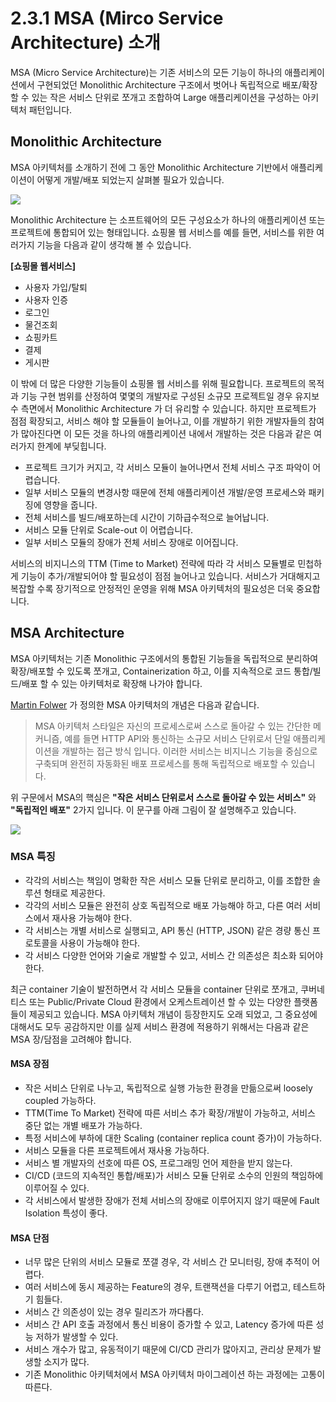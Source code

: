 # 2.3.1 MSA \(Mirco Service Architecture\) 소개

MSA \(Micro Service Architecture\)는 기존 서비스의 모든 기능이 하나의 애플리케이션에서 구현되었던 Monolithic Architecture 구조에서 벗어나 독립적으로 배포/확장할 수 있는 작은 서비스 단위로 쪼개고 조합하여 Large 애플리케이션을 구성하는 아키텍처 패턴입니다.

## Monolithic Architecture

MSA 아키텍처를 소개하기 전에 그 동안 Monolithic Architecture 기반에서 애플리케이션이 어떻게 개발/배포 되었는지 살펴볼 필요가 있습니다.

![](https://github.com/istiokrsg/istio_book_kr/tree/db537f7d53525991029377f8bdba34de236e0a89/.gitbook/assets/image-1.png)

Monolithic Architecture 는 소프트웨어의 모든 구성요소가 하나의 애플리케이션 또는 프로젝트에 통합되어 있는 형태입니다. 쇼핑몰 웹 서비스를 예를 들면, 서비스를 위한 여러가지 기능을 다음과 같이 생각해 볼 수 있습니다.

**\[쇼핑몰 웹서비스\]**

* 사용자 가입/탈퇴
* 사용자 인증
* 로그인
* 물건조회
* 쇼핑카트
* 결제
* 게시판

이 밖에 더 많은 다양한 기능들이 쇼핑몰 웹 서비스를 위해 필요합니다. 프로젝트의 목적과 기능 구현 범위를 산정하여 몇몇의 개발자로 구성된 소규모 프로젝트일 경우 유지보수 측면에서 Monolithic Architecture 가 더 유리할 수 있습니다. 하지만 프로젝트가 점점 확장되고, 서비스 해야 할 모듈들이 늘어나고, 이를 개발하기 위한 개발자들의 참여가 많아진다면 이 모든 것을 하나의 애플리케이션 내에서 개발하는 것은 다음과 같은 여러가지 한계에 부딪힙니다.

* 프로젝트 크기가 커지고, 각 서비스 모듈이 늘어나면서 전체 서비스 구조 파악이 어렵습니다.
* 일부 서비스 모듈의 변경사항 때문에 전체 애플리케이션 개발/운영 프로세스와 패키징에 영향을 줍니다.
* 전체 서비스를 빌드/배포하는데 시간이 기하급수적으로 늘어납니다.
* 서비스 모듈 단위로 Scale-out 이 어렵습니다.
* 일부 서비스 모듈의 장애가 전체 서비스 장애로 이어집니다.

서비스의 비지니스의 TTM \(Time to Market\) 전략에 따라 각 서비스 모듈별로 민첩하게 기능이 추가/개발되어야 할 필요성이 점점 늘어나고 있습니다. 서비스가 거대해지고 복잡할 수록 장기적으로 안정적인 운영을 위해 MSA 아키텍처의 필요성은 더욱 중요합니다.

## MSA Architecture

MSA 아키텍처는 기존 Monolithic 구조에서의 통합된 기능들을 독립적으로 분리하여 확장/배포할 수 있도록 쪼개고, Containerization 하고, 이를 지속적으로 코드 통합/빌드/배포 할 수 있는 아키텍처로 확장해 나가야 합니다.

[Martin Folwer](https://martinfowler.com/articles/microservices.html) 가 정의한 MSA 아키텍처의 개념은 다음과 같습니다.

> MSA 아키텍처 스타일은 자신의 프로세스로써 스스로 돌아갈 수 있는 간단한 메커니즘, 예를 들면 HTTP API와 통신하는 소규모 서비스 단위로서 단일 애플리케이션을 개발하는 접근 방식 입니다. 이러한 서비스는 비지니스 기능을 중심으로 구축되며 완전히 자동화된 배포 프로세스를 통해 독립적으로 배포할 수 있습니다.

위 구문에서 MSA의 핵심은 **"작은 서비스 단위로서 스스로 돌아갈 수 있는 서비스"** 와 **"독립적인 배포"** 2가지 입니다. 이 문구를 아래 그림이 잘 설명해주고 있습니다.

![](https://github.com/istiokrsg/istio_book_kr/tree/db537f7d53525991029377f8bdba34de236e0a89/.gitbook/assets/image-6.png)

### MSA 특징

* 각각의 서비스는 책임이 명확한 작은 서비스 모듈 단위로 분리하고, 이를 조합한 솔루션 형태로 제공한다.
* 각각의 서비스 모듈은 완전히 상호 독립적으로 배포 가능해야 하고, 다른 여러 서비스에서 재사용 가능해야 한다.
* 각 서비스는 개별 서비스로 실행되고, API 통신 \(HTTP, JSON\) 같은 경량 통신 프로토콜을 사용이 가능해야 한다.
* 각 서비스 다양한 언어와 기술로 개발할 수 있고, 서비스 간 의존성은 최소화 되어야 한다.

최근 container 기술이 발전하면서 각 서비스 모듈을 container 단위로 쪼개고, 쿠버네티스 또는 Public/Private Cloud 환경에서 오케스트레이션 할 수 있는 다양한 플랫폼들이 제공되고 있습니다. MSA 아키텍처 개념이 등장한지도 오래 되었고, 그 중요성에 대해서도 모두 공감하지만 이를 실제 서비스 환경에 적용하기 위해서는 다음과 같은 MSA 장/담점을 고려해야 합니다.

#### MSA 장점

* 작은 서비스 단위로 나누고, 독립적으로 실행 가능한 환경을 만듦으로써 loosely coupled 가능하다.
* TTM\(Time To Market\) 전략에 따른 서비스 추가 확장/개발이 가능하고, 서비스 중단 없는 개별 배포가 가능하다.
* 특정 서비스에 부하에 대한 Scaling \(container replica count 증가\)이 가능하다.
* 서비스 모듈을 다른 프로젝트에서 재사용 가능하다.
* 서비스 별 개발자의 선호에 따른 OS, 프로그래밍 언어 제한을 받지 않는다.
* CI/CD \(코드의 지속적인 통합/배포\)가 서비스 모듈 단위로 소수의 인원의 책임하에 이루어질 수 있다.
* 각 서비스에서 발생한 장애가 전체 서비스의 장애로 이루어지지 않기 때문에 Fault Isolation 특성이 좋다.

#### MSA 단점

* 너무 많은 단위의 서비스 모듈로 쪼갤 경우, 각 서비스 간 모니터링, 장애 추적이 어렵다.
* 여러 서비스에 동시 제공하는 Feature의 경우, 트랜잭션을 다루기 어렵고, 테스트하기 힘들다.
* 서비스 간 의존성이 있는 경우 릴리즈가 까다롭다.
* 서비스 간 API 호출 과정에서 통신 비용이 증가할 수 있고, Latency 증가에 따른 성능 저하가 발생할 수 있다.
* 서비스 개수가 많고, 유동적이기 때문에 CI/CD 관리가 많아지고, 관리상 문제가 발생할 소지가 많다.
* 기존 Monolithic 아키텍처에서 MSA 아키텍처 마이그레이션 하는 과정에는 고통이 따른다.

